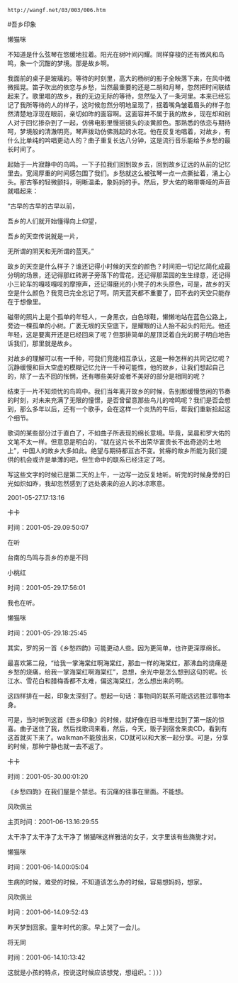 `http://wangf.net/03/003/006.htm`

#吾乡印象

懒猫咪

不知道是什么弦琴在悠缓地拉着。阳光在树叶间闪耀。同样穿梭的还有微风和鸟鸣，象一个沉酣的梦境。那是故乡啊。 

我面前的桌子是玻璃的。等待的时刻里，高大的杨树的影子全映落下来，在风中微微摇晃。笛子吹出的依恋与乡愁，当然最重要的还是二胡和月琴，忽然把时间联结起来了。歌里唱的故乡，我的无边无际的等待，忽然坠入了一条河里。本来已经忘记了我所等待的人的样子，这时候忽然分明地呈现了，抿着嘴角皱着眉头的样子忽然清楚地浮现在眼前，亲切如昨的面容啊。这面容并不属于我的故乡，现在却和别人对于回忆掺杂到了一起，仿佛电影里慢摇镜头的淡黄颜色。那熟悉的依恋与期待呵，梦境般的清澈明亮，琴声拨动仿佛溅起的水花。他在反复地唱着，对故乡，有什么比单纯的吟唱更动人的？曲子重复长达八分钟，这是流行音乐能给予乡愁的最长时间了。 

起始于一片寂静中的鸟鸣。一下子拉我们回到故乡去，回到故乡辽远的从前的记忆里去。宽阔厚重的时间感包围了我们。乡愁就这么被弦琴一点一点撕扯着，涌上心头。那古筝的轻微颤抖，明晰温柔，象妈妈的手。然后，罗大佑的略带嘶哑的声音就唱起来： 

“古早的古早的古早以前， 

吾乡的人们就开始懂得向上仰望， 

吾乡的天空传说就是一片， 

无所谓的阴天和无所谓的蓝天。” 

故乡的天空是什么样子？谁还记得小时候的天空的颜色？时间把一切记忆简化成最分明的场景，还记得那红砖房子旁落下的雪花，还记得那菜园的生生绿意，还记得小三轮车的嘎吱嘎吱的摩擦声，还记得磨光的小凳子的木头原色，可是，故乡的天空是什么颜色？我竞已完全忘记了呵。阴天蓝天都不重要了，回不去的天空只能存在于想像里。 

磁带的照片上是个孤单的年轻人，一身黑衣，白色球鞋，懒懒地站在蓝色公路上，旁边一棵孤单的小树。广袤无垠的天空底下，是耀眼的让人抬不起头的阳光。他还年轻，这是要离开还是已经回来了呢？但那排简单的屋顶泛着白光的房子明白地告诉我们，那里就是故乡。 

对故乡的理解可以有一千种，可我们竞能相互承认，这是一种怎样的共同记忆呢？沉静缓慢和巨大空虚的模糊记忆允许一千种可能性，他的故乡，让我们想起自己的，除了一去不回的怅惘，还有哪些美好或者不美好的部分是相同的呢？ 

结束于一片不知烦忧的鸟鸣中。我们当年离开故乡的时候，告别那缓慢悠闲的节奏的时刻，对未来充满了无限的憧憬，是否曾留意那些鸟儿的啼鸣呢？我们是否会想到，那么多年以后，还有一个歌手，会在这样一个炎热的午后，帮我们重新拾起这个细节。 

歌词的某些部分过于直白了，不如曲子所表现的绵长意境。毕竟，吴晨和罗大佑的文笔不太一样。但意思是明白的，“就在这片长不出荣华富贵长不出奇迹的土地上”，中国人的故乡大多如此。绝望与期待都亘古不变。贫瘠的故乡所能为我们提供的机会或许是单薄的吧，但生命中的联系已经注定了呵。 

写这些文字的时候已是第二天的上午，一边写一边反复地听。听完的时候身旁的日光如炽如昨，我却忽然感到了远处袭来的迫人的冰凉寒意。 

2001-05-27.17:13:16

卡卡

时间：2001-05-29.09:50:07 

在听 

台南的鸟鸣与吾乡的亦是不同

小桃红

时间：2001-05-29.17:56:01 

我也在听。

懒猫咪

时间：2001-05-29.18:25:45 

其实，罗的另一首《乡愁四韵》可能更动人些。因为更简单，也许更深厚绵长。 

最喜欢第二段，“给我一掌海棠红啊海棠红，那血一样的海棠红，那沸血的烧痛是乡愁的烧痛，给我一掌海棠红啊海棠红”，总想，余光中是怎么想到这句的呢。长江水、雪花白和腊梅香都不太难，偏这海棠红，怎么想出来的啊。 

这四样排在一起，印象太深刻了。想起一句话：事物间的联系可能远远胜过事物本身。 

可是，当时听到这首《吾乡印象》的时候，就好像在旧书堆里找到了第一版的惊喜。曲子迷住了我，然后找歌词来看，然后，今天，贩子到宿舍来卖CD，看到有这首就买下来了。walkman不能放出来，CD就可以和大家一起分享。可是，分享的时候，那种宁静也就一去不返了。

卡卡

时间：2001-05-30.00:01:20 

《乡愁四韵》在我们屋是个禁忌。有沉痛的往事在里面。不能想。 

风吹佩兰

主页时间：2001-06-13.16:29:55 

太干净了太干净了太干净了 懒猫咪这样雅洁的女子，文字里该有些旖旎才对。

懒猫咪

时间：2001-06-14.00:05:04 

生病的时候，难受的时候，不知道该怎么办的时候，容易想妈妈，想家。

风吹佩兰

时间：2001-06-14.09:52:43 

昨天梦到回家。童年时代的家。早上哭了一会儿。

将无同

时间：2001-06-14.10:13:42 

这就是小孩的特点，按说这时候应该想党，想组织。：）））